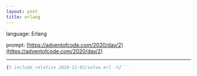 ```yaml
---
layout: post
title: erlang
---
```


language: Erlang

prompt: [https://adventofcode.com/2020/day/2](https://adventofcode.com/2020/day/2)

---

```erlang
{% include_relative 2020-12-02/solve.erl -%}```

